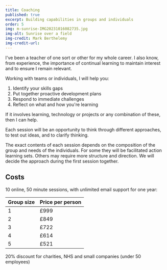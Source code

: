```yaml
---
title: Coaching
published: true
excerpt: Building capabilities in groups and individuals
order: 5
img: m-sunrise-IMG20231016082735.jpg
img-alt: Sunrise over a field
img-credit: Mark Berthelemy
img-credit-url: 
---
```

I've been a teacher of one sort or other for my whole career. I also know, from experience, the importance of continual learning to maintain interest and to ensure I remain relevant.

Working with teams or individuals, I will help you:

1. Identify your skills gaps
2. Put together proactive development plans
3. Respond to immediate challenges
4. Reflect on what and how you're learning

If it involves learning, technology or projects or any combination of these, then I can help.

Each session will be an opportunity to think through different approaches, to test out ideas, and to clarify thinking.

The exact contents of each session depends on the composition of the group and needs of the individuals. For some they will be facilitated action learning sets. Others may require more structure and direction. We will decide the approach during the first session together.

## Costs

10 online, 50 minute sessions, with unlimited email support for one year:

| Group size | Price per person |
|---|---|
| 1 | £999 |
| 2 | £849 |
| 3 | £722 |
| 4 | £614 |
| 5 | £521 |

20% discount for charities, NHS and small companies (under 50 employees)
